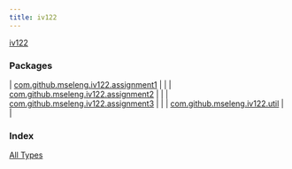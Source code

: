 ```yaml
---
title: iv122
---
```


[iv122](.)

### Packages

| [com.github.mseleng.iv122.assignment1](com.github.mseleng.iv122.assignment1/index.md) |  |
| [com.github.mseleng.iv122.assignment2](com.github.mseleng.iv122.assignment2/index.md) |  |
| [com.github.mseleng.iv122.assignment3](com.github.mseleng.iv122.assignment3/index.md) |  |
| [com.github.mseleng.iv122.util](com.github.mseleng.iv122.util/index.md) |  |

### Index

[All Types](alltypes/index.md)